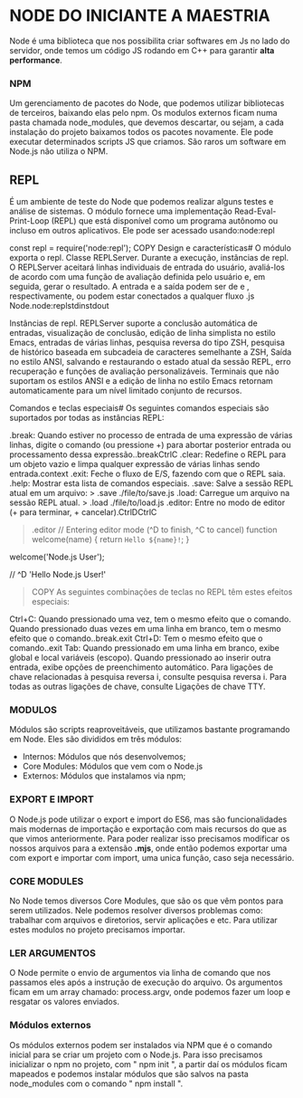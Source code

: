 # NODE DO INICIANTE A MAESTRIA

Node é uma biblioteca que nos possibilita criar softwares em Js no lado do servidor, onde temos um código JS rodando em C++ para garantir **alta performance**.

### NPM
Um gerenciamento de pacotes do Node, que podemos utilizar bibliotecas de terceiros, baixando elas pelo npm. Os modulos externos ficam numa pasta chamada node_modules, que devemos descartar, ou sejam, a cada instalação do projeto baixamos todos os pacotes novamente.
Ele pode executar determinados scripts JS que criamos. 
São raros um software em Node.js não utiliza o NPM.

## REPL
É um ambiente de teste do Node que podemos realizar alguns testes e análise de sistemas.
O módulo fornece uma implementação Read-Eval-Print-Loop (REPL) que está disponível como um programa autônomo ou incluso em outros aplicativos. Ele pode ser acessado usando:node:repl

const repl = require('node:repl'); COPY
Design e características#
O módulo exporta o repl. Classe REPLServer. Durante a execução, instâncias de repl. O REPLServer aceitará linhas individuais de entrada do usuário, avaliá-los de acordo com uma função de avaliação definida pelo usuário e, em seguida, gerar o resultado. A entrada e a saída podem ser de e , respectivamente, ou podem estar conectados a qualquer fluxo .js Node.node:replstdinstdout

Instâncias de repl. REPLServer suporte a conclusão automática de entradas, visualização de conclusão, edição de linha simplista no estilo Emacs, entradas de várias linhas, pesquisa reversa do tipo ZSH, pesquisa de histórico baseada em subcadeia de caracteres semelhante a ZSH, Saída no estilo ANSI, salvando e restaurando o estado atual da sessão REPL, erro recuperação e funções de avaliação personalizáveis. Terminais que não suportam os estilos ANSI e a edição de linha no estilo Emacs retornam automaticamente para um nível limitado conjunto de recursos.

Comandos e teclas especiais#
Os seguintes comandos especiais são suportados por todas as instâncias REPL:

.break: Quando estiver no processo de entrada de uma expressão de várias linhas, digite o comando (ou pressione +) para abortar posterior entrada ou processamento dessa expressão..breakCtrlC
.clear: Redefine o REPL para um objeto vazio e limpa qualquer expressão de várias linhas sendo entrada.context
.exit: Feche o fluxo de E/S, fazendo com que o REPL saia.
.help: Mostrar esta lista de comandos especiais.
.save: Salve a sessão REPL atual em um arquivo: > .save ./file/to/save.js
.load: Carregue um arquivo na sessão REPL atual. > .load ./file/to/load.js
.editor: Entre no modo de editor (+ para terminar, + cancelar).CtrlDCtrlC
> .editor
// Entering editor mode (^D to finish, ^C to cancel)
function welcome(name) {
  return `Hello ${name}!`;
}

welcome('Node.js User');

// ^D
'Hello Node.js User!'
> COPY
As seguintes combinações de teclas no REPL têm estes efeitos especiais:

Ctrl+C: Quando pressionado uma vez, tem o mesmo efeito que o comando. Quando pressionado duas vezes em uma linha em branco, tem o mesmo efeito que o comando..break.exit
Ctrl+D: Tem o mesmo efeito que o comando..exit
Tab: Quando pressionado em uma linha em branco, exibe global e local variáveis (escopo). Quando pressionado ao inserir outra entrada, exibe opções de preenchimento automático.
Para ligações de chave relacionadas à pesquisa reversa i, consulte pesquisa reversa i. Para todas as outras ligações de chave, consulte Ligações de chave TTY.

### MODULOS
Módulos são scripts reaproveitáveis, que utilizamos bastante programando em Node.
Eles são divididos em três módulos:
- Internos: Módulos que nós desenvolvemos;
- Core Modules: Módulos que vem com o Node.js
- Externos: Módulos que instalamos via npm;

### EXPORT E IMPORT
O Node.js pode utilizar o export e import do ES6, mas são funcionalidades mais modernas de importação e exportação com mais recursos do que as que vimos anteriormente.
Para poder realizar isso precisamos modificar os nossos arquivos para a extensão **.mjs**, onde então podemos exportar uma com export e importar com import, uma unica função, caso seja necessário.

### CORE MODULES
No Node temos diversos Core Modules, que são os que vêm pontos para serem utilizados. Nele podemos resolver diversos problemas como: trabalhar com arquivos e diretorios, servir aplicações e etc.
Para utilizar estes modulos no projeto precisamos importar.

### LER ARGUMENTOS
O Node permite o envio de argumentos via linha de comando que nos passamos eles após a instrução de execução do arquivo.
Os argumentos ficam em um array chamado: process.argv, onde podemos fazer um loop e resgatar os valores enviados.

### Módulos externos
Os módulos externos podem ser instalados via NPM que é o comando inicial para se criar um projeto com o Node.js.
Para isso precisamos inicializar o npm no projeto, com " npm init ", a partir daí os módulos ficam mapeados e podemos instalar módulos que são salvos na pasta node_modules com o comando " npm install <nome> ".